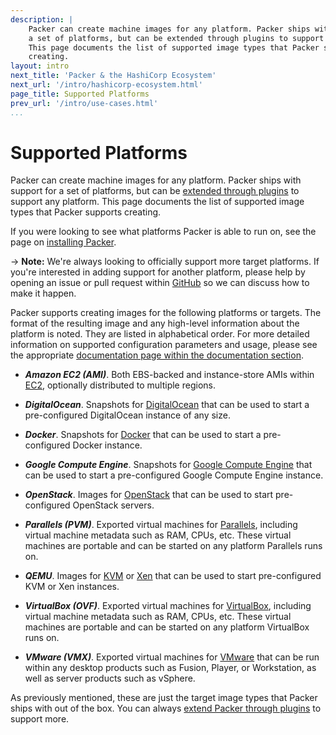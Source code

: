 ```yaml
---
description: |
    Packer can create machine images for any platform. Packer ships with support for
    a set of platforms, but can be extended through plugins to support any platform.
    This page documents the list of supported image types that Packer supports
    creating.
layout: intro
next_title: 'Packer & the HashiCorp Ecosystem'
next_url: '/intro/hashicorp-ecosystem.html'
page_title: Supported Platforms
prev_url: '/intro/use-cases.html'
...
```


# Supported Platforms

Packer can create machine images for any platform. Packer ships with support for
a set of platforms, but can be [extended through
plugins](/docs/extend/builder.html) to support any platform. This page documents
the list of supported image types that Packer supports creating.

If you were looking to see what platforms Packer is able to run on, see the page
on [installing Packer](/intro/getting-started/setup.html).

-&gt; **Note:** We're always looking to officially support more target
platforms. If you're interested in adding support for another platform, please
help by opening an issue or pull request within
[GitHub](https://github.com/mitchellh/packer) so we can discuss how to make it
happen.

Packer supports creating images for the following platforms or targets. The
format of the resulting image and any high-level information about the platform
is noted. They are listed in alphabetical order. For more detailed information
on supported configuration parameters and usage, please see the appropriate
[documentation page within the documentation section](/docs).

-   ***Amazon EC2 (AMI)***. Both EBS-backed and instance-store AMIs within
    [EC2](https://aws.amazon.com/ec2/), optionally distributed to
    multiple regions.

-   ***DigitalOcean***. Snapshots for
    [DigitalOcean](https://www.digitalocean.com/) that can be used to start a
    pre-configured DigitalOcean instance of any size.

-   ***Docker***. Snapshots for [Docker](https://www.docker.io/) that can be used
    to start a pre-configured Docker instance.

-   ***Google Compute Engine***. Snapshots for [Google Compute
    Engine](https://cloud.google.com/products/compute-engine) that can be used
    to start a pre-configured Google Compute Engine instance.

-   ***OpenStack***. Images for [OpenStack](https://www.openstack.org/) that can
    be used to start pre-configured OpenStack servers.

-   ***Parallels (PVM)***. Exported virtual machines for
    [Parallels](https://www.parallels.com/downloads/desktop/), including virtual
    machine metadata such as RAM, CPUs, etc. These virtual machines are portable
    and can be started on any platform Parallels runs on.

-   ***QEMU***. Images for [KVM](http://www.linux-kvm.org/) or
    [Xen](http://www.xenproject.org/) that can be used to start pre-configured
    KVM or Xen instances.

-   ***VirtualBox (OVF)***. Exported virtual machines for
    [VirtualBox](https://www.virtualbox.org/), including virtual machine
    metadata such as RAM, CPUs, etc. These virtual machines are portable and can
    be started on any platform VirtualBox runs on.

-   ***VMware (VMX)***. Exported virtual machines for
    [VMware](https://www.vmware.com/) that can be run within any desktop products
    such as Fusion, Player, or Workstation, as well as server products such
    as vSphere.

As previously mentioned, these are just the target image types that Packer ships
with out of the box. You can always [extend Packer through
plugins](/docs/extend/builder.html) to support more.
